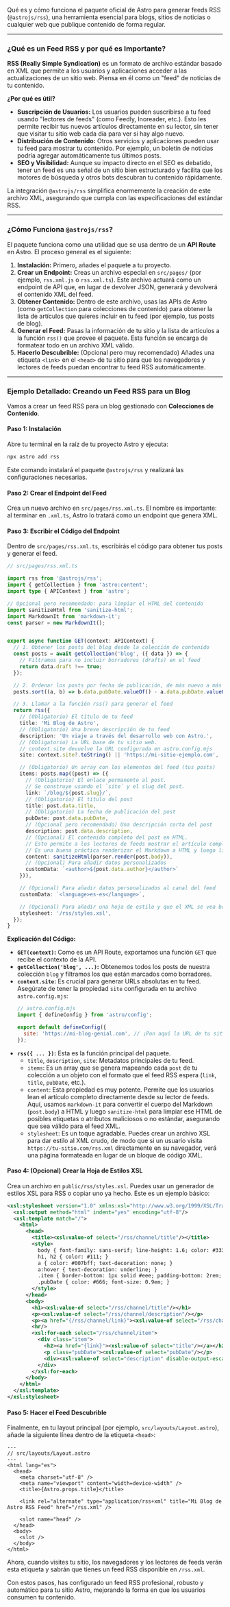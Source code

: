 Qué es y cómo funciona el paquete oficial de Astro para generar feeds RSS (`@astrojs/rss`), una herramienta esencial para blogs, sitios de noticias o cualquier web que publique contenido de forma regular.

---
### ¿Qué es un Feed RSS y por qué es Importante?

**RSS (Really Simple Syndication)** es un formato de archivo estándar basado en XML que permite a los usuarios y aplicaciones acceder a las actualizaciones de un sitio web. Piensa en él como un "feed" de noticias de tu contenido.

**¿Por qué es útil?**

* **Suscripción de Usuarios:** Los usuarios pueden suscribirse a tu feed usando "lectores de feeds" (como Feedly, Inoreader, etc.). Esto les permite recibir tus nuevos artículos directamente en su lector, sin tener que visitar tu sitio web cada día para ver si hay algo nuevo.
* **Distribución de Contenido:** Otros servicios y aplicaciones pueden usar tu feed para mostrar tu contenido. Por ejemplo, un boletín de noticias podría agregar automáticamente tus últimos posts.
* **SEO y Visibilidad:** Aunque su impacto directo en el SEO es debatido, tener un feed es una señal de un sitio bien estructurado y facilita que los motores de búsqueda y otros bots descubran tu contenido rápidamente.

La integración `@astrojs/rss` simplifica enormemente la creación de este archivo XML, asegurando que cumpla con las especificaciones del estándar RSS.

---
### ¿Cómo Funciona `@astrojs/rss`?

El paquete funciona como una utilidad que se usa dentro de un **API Route** en Astro. El proceso general es el siguiente:

1.  **Instalación:** Primero, añades el paquete a tu proyecto.
2.  **Crear un Endpoint:** Creas un archivo especial en `src/pages/` (por ejemplo, `rss.xml.js` o `rss.xml.ts`). Este archivo actuará como un endpoint de API que, en lugar de devolver JSON, generará y devolverá el contenido XML del feed.
3.  **Obtener Contenido:** Dentro de este archivo, usas las APIs de Astro (como `getCollection` para colecciones de contenido) para obtener la lista de artículos que quieres incluir en tu feed (por ejemplo, tus posts de blog).
4.  **Generar el Feed:** Pasas la información de tu sitio y la lista de artículos a la función `rss()` que provee el paquete. Esta función se encarga de formatear todo en un archivo XML válido.
5.  **Hacerlo Descubrible:** (Opcional pero muy recomendado) Añades una etiqueta `<link>` en el `<head>` de tu sitio para que los navegadores y lectores de feeds puedan encontrar tu feed RSS automáticamente.

---
### Ejemplo Detallado: Creando un Feed RSS para un Blog

Vamos a crear un feed RSS para un blog gestionado con **Colecciones de Contenido**.

#### Paso 1: Instalación

Abre tu terminal en la raíz de tu proyecto Astro y ejecuta:

```bash
npx astro add rss
```

Este comando instalará el paquete `@astrojs/rss` y realizará las configuraciones necesarias.

#### Paso 2: Crear el Endpoint del Feed

Crea un nuevo archivo en `src/pages/rss.xml.ts`. El nombre es importante: al terminar en `.xml.ts`, Astro lo tratará como un endpoint que genera XML.

#### Paso 3: Escribir el Código del Endpoint

Dentro de `src/pages/rss.xml.ts`, escribirás el código para obtener tus posts y generar el feed.

```typescript
// src/pages/rss.xml.ts

import rss from '@astrojs/rss';
import { getCollection } from 'astro:content';
import type { APIContext } from 'astro';

// Opcional pero recomendado: para limpiar el HTML del contenido
import sanitizeHtml from 'sanitize-html';
import MarkdownIt from 'markdown-it';
const parser = new MarkdownIt();


export async function GET(context: APIContext) {
  // 1. Obtener los posts del blog desde la colección de contenido
  const posts = await getCollection('blog', ({ data }) => {
    // Filtramos para no incluir borradores (drafts) en el feed
    return data.draft !== true;
  });

  // 2. Ordenar los posts por fecha de publicación, de más nuevo a más viejo
  posts.sort((a, b) => b.data.pubDate.valueOf() - a.data.pubDate.valueOf());

  // 3. Llamar a la función rss() para generar el feed
  return rss({
    // (Obligatorio) El título de tu feed
    title: 'Mi Blog de Astro',
    // (Obligatorio) Una breve descripción de tu feed
    description: 'Un viaje a través del desarrollo web con Astro.',
    // (Obligatorio) La URL base de tu sitio web.
    // context.site devuelve la URL configurada en astro.config.mjs
    site: context.site?.toString() || 'https://mi-sitio-ejemplo.com',

    // (Obligatorio) Un array con los elementos del feed (tus posts)
    items: posts.map((post) => ({
      // (Obligatorio) El enlace permanente al post.
      // Se construye usando el `site` y el slug del post.
      link: `/blog/${post.slug}/`,
      // (Obligatorio) El título del post
      title: post.data.title,
      // (Obligatorio) La fecha de publicación del post
      pubDate: post.data.pubDate,
      // (Opcional pero recomendado) Una descripción corta del post
      description: post.data.description,
      // (Opcional) El contenido completo del post en HTML.
      // Esto permite a los lectores de feeds mostrar el artículo completo.
      // Es una buena práctica renderizar el Markdown a HTML y luego limpiarlo.
      content: sanitizeHtml(parser.render(post.body)),
      // (Opcional) Para añadir datos personalizados
      customData: `<author>${post.data.author}</author>`
    })),

    // (Opcional) Para añadir datos personalizados al canal del feed
    customData: `<language>es-es</language>`,

    // (Opcional) Para añadir una hoja de estilo y que el XML se vea bonito en el navegador
    stylesheet: '/rss/styles.xsl',
  });
}
```

**Explicación del Código:**

* **`GET(context)`:** Como es un API Route, exportamos una función `GET` que recibe el contexto de la API.
* **`getCollection('blog', ...)`:** Obtenemos todos los posts de nuestra colección `blog` y filtramos los que están marcados como borradores.
* **`context.site`:** Es crucial para generar URLs absolutas en tu feed. Asegúrate de tener la propiedad `site` configurada en tu archivo `astro.config.mjs`:
    ```javascript
    // astro.config.mjs
    import { defineConfig } from 'astro/config';

    export default defineConfig({
      site: 'https://mi-blog-genial.com', // ¡Pon aquí la URL de tu sitio!
    });
    ```
* **`rss({ ... })`:** Esta es la función principal del paquete.
    * `title`, `description`, `site`: Metadatos principales de tu feed.
    * `items`: Es un array que se genera mapeando cada `post` de tu colección a un objeto con el formato que el feed RSS espera (`link`, `title`, `pubDate`, etc.).
    * `content`: Esta propiedad es muy potente. Permite que los usuarios lean el artículo completo directamente desde su lector de feeds. Aquí, usamos `markdown-it` para convertir el cuerpo del Markdown (`post.body`) a HTML y luego `sanitize-html` para limpiar ese HTML de posibles etiquetas o atributos maliciosos o no estándar, asegurando que sea válido para el feed XML.
    * `stylesheet`: Es un toque agradable. Puedes crear un archivo XSL para dar estilo al XML crudo, de modo que si un usuario visita `https://tu-sitio.com/rss.xml` directamente en su navegador, verá una página formateada en lugar de un bloque de código XML.

#### Paso 4: (Opcional) Crear la Hoja de Estilos XSL

Crea un archivo en `public/rss/styles.xsl`. Puedes usar un generador de estilos XSL para RSS o copiar uno ya hecho. Este es un ejemplo básico:

```xml
<xsl:stylesheet version="1.0" xmlns:xsl="http://www.w3.org/1999/XSL/Transform" xmlns:atom="http://www.w3.org/2005/Atom">
  <xsl:output method="html" indent="yes" encoding="utf-8"/>
  <xsl:template match="/">
    <html>
      <head>
        <title><xsl:value-of select="/rss/channel/title"/></title>
        <style>
          body { font-family: sans-serif; line-height: 1.6; color: #333; max-width: 800px; margin: 2rem auto; padding: 0 1rem; }
          h1, h2 { color: #111; }
          a { color: #007bff; text-decoration: none; }
          a:hover { text-decoration: underline; }
          .item { border-bottom: 1px solid #eee; padding-bottom: 2rem; margin-bottom: 2rem; }
          .pubDate { color: #666; font-size: 0.9em; }
        </style>
      </head>
      <body>
        <h1><xsl:value-of select="/rss/channel/title"/></h1>
        <p><xsl:value-of select="/rss/channel/description"/></p>
        <p><a href="{/rss/channel/link}"><xsl:value-of select="/rss/channel/link"/></a></p>
        <hr/>
        <xsl:for-each select="/rss/channel/item">
          <div class="item">
            <h2><a href="{link}"><xsl:value-of select="title"/></a></h2>
            <p class="pubDate"><xsl:value-of select="pubDate"/></p>
            <div><xsl:value-of select="description" disable-output-escaping="yes"/></div>
          </div>
        </xsl:for-each>
      </body>
    </html>
  </xsl:template>
</xsl:stylesheet>
```

#### Paso 5: Hacer el Feed Descubrible

Finalmente, en tu layout principal (por ejemplo, `src/layouts/Layout.astro`), añade la siguiente línea dentro de la etiqueta `<head>`:

```astro
---
// src/layouts/Layout.astro
---
<html lang="es">
  <head>
    <meta charset="utf-8" />
    <meta name="viewport" content="width=device-width" />
    <title>{Astro.props.title}</title>

    <link rel="alternate" type="application/rss+xml" title="Mi Blog de Astro RSS Feed" href="/rss.xml" />

    <slot name="head" />
  </head>
  <body>
    <slot />
  </body>
</html>
```

Ahora, cuando visites tu sitio, los navegadores y los lectores de feeds verán esta etiqueta y sabrán que tienes un feed RSS disponible en `/rss.xml`.

Con estos pasos, has configurado un feed RSS profesional, robusto y automático para tu sitio Astro, mejorando la forma en que los usuarios consumen tu contenido.
